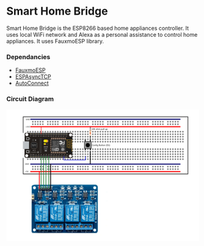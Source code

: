 # Smart Home Bridge #

Smart Home Bridge is the ESP8266 based home appliances controller. It uses local WiFi network and 
Alexa as a personal assistance to control home appliances. It uses FauxmoESP library.


### Dependancies ###

* [FauxmoESP](https://bitbucket.org/xoseperez/fauxmoesp/src/master/)
* [ESPAsyncTCP](https://github.com/me-no-dev/ESPAsyncTCP)
* [AutoConnect](https://github.com/Hieromon/AutoConnect)

### Circuit Diagram ###
![alt text](docs/ConnectionDiagram.jpg?raw=true)
